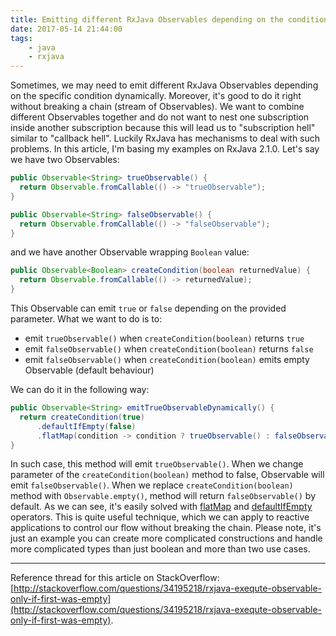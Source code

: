 ```yaml
---
title: Emitting different RxJava Observables depending on the condition with flatMap operator
date: 2017-05-14 21:44:00
tags:
	- java
	- rxjava
---
```


Sometimes, we may need to emit different RxJava Observables depending on the specific condition dynamically. Moreover, it's good to do it right without breaking a chain (stream of Observables). We want to combine different Observables together and do not want to nest one subscription inside another subscription because this will lead us to "subscription hell" similar to "callback hell". Luckily RxJava has mechanisms to deal with such problems. In this article, I'm basing my examples on RxJava 2.1.0. Let's say we have two Observables:

```java
public Observable<String> trueObservable() {
  return Observable.fromCallable(() -> "trueObservable");
}

public Observable<String> falseObservable() {
  return Observable.fromCallable(() -> "falseObservable");
}
```

and we have another Observable wrapping `Boolean` value:

```java
public Observable<Boolean> createCondition(boolean returnedValue) {
  return Observable.fromCallable(() -> returnedValue);
}
```

This Observable can emit `true` or `false` depending on the provided parameter. What we want to do is to:

*   emit `trueObservable()` when `createCondition(boolean)` returns `true`
*   emit `falseObservable()` when `createCondition(boolean)` returns `false`
*   emit `falseObservable()` when `createCondition(boolean)` emits empty Observable (default behaviour)

We can do it in the following way:

```java
public Observable<String> emitTrueObservableDynamically() {
  return createCondition(true)
      .defaultIfEmpty(false)
      .flatMap(condition -> condition ? trueObservable() : falseObservable());
}
```

In such case, this method will emit `trueObservable()`. When we change parameter of the `createCondition(boolean)` method to false, Observable will emit `falseObservable()`. When we replace `createCondition(boolean)` method with `Observable.empty()`, method will return `falseObservable()` by default. As we can see, it's easily solved with [flatMap](http://reactivex.io/documentation/operators/flatmap.html) and [defaultIfEmpty](http://reactivex.io/documentation/operators/defaultifempty.html) operators. This is quite useful technique, which we can apply to reactive applications to control our flow without breaking the chain. Please note, it's just an example you can create more complicated constructions and handle more complicated types than just boolean and more than two use cases.

* * *

Reference thread for this article on StackOverflow: [http://stackoverflow.com/questions/34195218/rxjava-exequte-observable-only-if-first-was-empty](http://stackoverflow.com/questions/34195218/rxjava-exequte-observable-only-if-first-was-empty).
